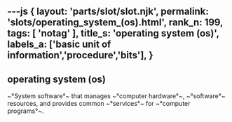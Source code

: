---js
{
  layout: 'parts/slot/slot.njk',
  permalink: 'slots/operating_system_(os).html',
  rank_n: 199,
  tags: [ 'notag' ],
  title_s: 'operating system (os)',
  labels_a: ['basic unit of information','procedure','bits'],
}
---
## operating system (os)

~°System software°~ that manages ~°computer hardware°~, ~°software°~ resources, and provides common ~°services°~ for ~°computer programs°~.
